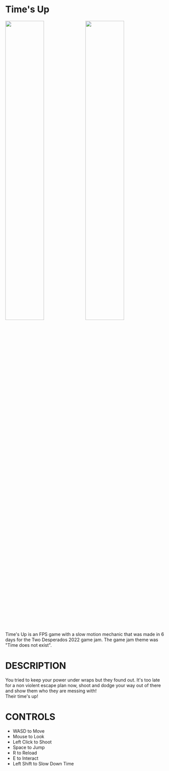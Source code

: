 # Time's Up
<img width="49%" src="https://img.itch.zone/aW1hZ2UvMTcwMTcxOS8xMDAyNTY2NS5qcGc=/original/Frw%2FE%2B.jpg"/> <img width="49%" src="https://img.itch.zone/aW1hZ2UvMTcwMTcxOS8xMDAyNTY2OC5qcGc=/original/cro9ur.jpg"/>\
Time's Up is an FPS game with a slow motion mechanic that was made in 6 days for the Two Desperados 2022 game jam.
The game jam theme was "Time does not exist".
# DESCRIPTION
You tried to keep your power under wraps but they found out. It's too late for a non violent escape plan now, shoot and dodge your way out of there and show them who they are messing with!\
Their time's up!
# CONTROLS
- WASD to Move
- Mouse to Look
- Left Click to Shoot
- Space to Jump
- R to Reload
- E to Interact
- Left Shift to Slow Down Time
